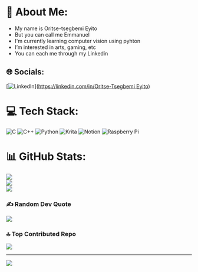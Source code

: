 #  💫 About Me:
- My name is Oritse-tsegbemi Eyito
- But you can call me Emmanuel
- I'm currently learning computer vision using pyhton
- I’m interested in arts, gaming, etc
- You can each me through my Linkedin




## 🌐 Socials:
[![LinkedIn](https://img.shields.io/badge/LinkedIn-%230077B5.svg?logo=linkedin&logoColor=white)]([https://linkedin.com/in/Oritse-Tsegbemi Eyito](https://www.linkedin.com/in/oritse-tsegbemi-eyito-aa58032a1/)) 

# 💻 Tech Stack:
![C](https://img.shields.io/badge/c-%2300599C.svg?style=for-the-badge&logo=c&logoColor=white) ![C++](https://img.shields.io/badge/c++-%2300599C.svg?style=for-the-badge&logo=c%2B%2B&logoColor=white) ![Python](https://img.shields.io/badge/python-3670A0?style=for-the-badge&logo=python&logoColor=ffdd54) ![Krita](https://img.shields.io/badge/Krita-203759?style=for-the-badge&logo=krita&logoColor=EEF37B) ![Notion](https://img.shields.io/badge/Notion-%23000000.svg?style=for-the-badge&logo=notion&logoColor=white) ![Raspberry Pi](https://img.shields.io/badge/-RaspberryPi-C51A4A?style=for-the-badge&logo=Raspberry-Pi)
# 📊 GitHub Stats:
![](https://github-readme-stats.vercel.app/api?username=eyitocode&theme=dark&hide_border=false&include_all_commits=false&count_private=false)<br/>
![](https://github-readme-streak-stats.herokuapp.com/?user=eyitocode&theme=dark&hide_border=false)<br/>
![](https://github-readme-stats.vercel.app/api/top-langs/?username=eyitocode&theme=dark&hide_border=false&include_all_commits=false&count_private=false&layout=compact)

### ✍️ Random Dev Quote
![](https://quotes-github-readme.vercel.app/api?type=horizontal&theme=radical)

### 🔝 Top Contributed Repo
![](https://github-contributor-stats.vercel.app/api?username=eyitocode&limit=5&theme=dark&combine_all_yearly_contributions=true)

---
[![](https://visitcount.itsvg.in/api?id=eyitocode&icon=0&color=1)](https://visitcount.itsvg.in)

<!-- Proudly created with GPRM ( https://gprm.itsvg.in ) -->
